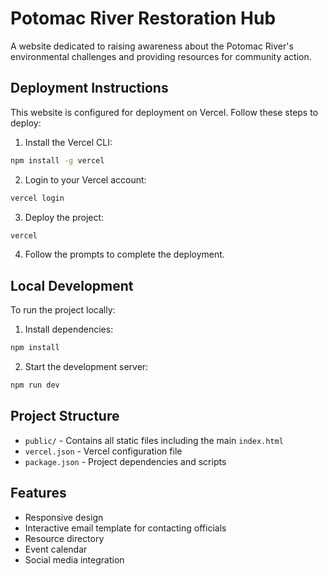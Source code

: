 # Potomac River Restoration Hub

A website dedicated to raising awareness about the Potomac River's environmental challenges and providing resources for community action.

## Deployment Instructions

This website is configured for deployment on Vercel. Follow these steps to deploy:

1. Install the Vercel CLI:
```bash
npm install -g vercel
```

2. Login to your Vercel account:
```bash
vercel login
```

3. Deploy the project:
```bash
vercel
```

4. Follow the prompts to complete the deployment.

## Local Development

To run the project locally:

1. Install dependencies:
```bash
npm install
```

2. Start the development server:
```bash
npm run dev
```

## Project Structure

- `public/` - Contains all static files including the main `index.html`
- `vercel.json` - Vercel configuration file
- `package.json` - Project dependencies and scripts

## Features

- Responsive design
- Interactive email template for contacting officials
- Resource directory
- Event calendar
- Social media integration 